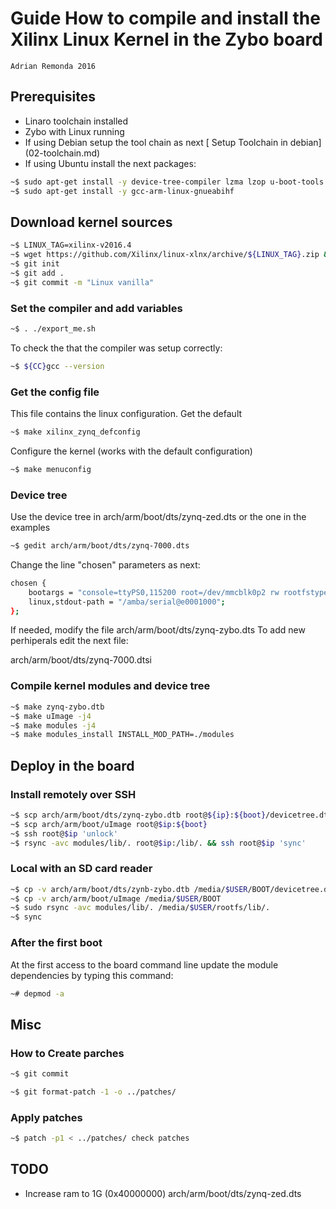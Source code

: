 # Guide How to compile and install the Xilinx Linux Kernel in the Zybo board
    Adrian Remonda 2016

## Prerequisites

*   Linaro toolchain installed
*   Zybo with Linux running
*   If using Debian setup the tool chain as next [ Setup Toolchain in debian] (02-toolchain.md)
*   If using Ubuntu install the next packages:
    
```sh
~$ sudo apt-get install -y device-tree-compiler lzma lzop u-boot-tools 
~$ sudo apt-get install -y gcc-arm-linux-gnueabihf
```

## Download kernel sources

```sh
~$ LINUX_TAG=xilinx-v2016.4
~$ wget https://github.com/Xilinx/linux-xlnx/archive/${LINUX_TAG}.zip && unzip ${LINUX_TAG}.zip && cd linux-xlnx-${LINUX_TAG}
~$ git init
~$ git add .
~$ git commit -m "Linux vanilla"

```

### Set the compiler and add variables
```sh
~$ . ./export_me.sh
```    
To check the that the compiler was setup correctly:

```sh   
~$ ${CC}gcc --version
```    

### Get the config file

This file contains the linux configuration. Get the default

```sh    
~$ make xilinx_zynq_defconfig
```		
Configure the kernel (works with the default configuration)
```sh
~$ make menuconfig
```
			
### Device tree

Use the device tree in arch/arm/boot/dts/zynq-zed.dts or the one in the examples

```sh
~$ gedit arch/arm/boot/dts/zynq-7000.dts
```
Change the line "chosen" parameters as next:
```sh
chosen {
	bootargs = "console=ttyPS0,115200 root=/dev/mmcblk0p2 rw rootfstype=ext4 rootwait earlyprintk";
	linux,stdout-path = "/amba/serial@e0001000";
};
```

If needed, modify the file arch/arm/boot/dts/zynq-zybo.dts
To add new perhiperals edit the next file:

arch/arm/boot/dts/zynq-7000.dtsi
       
### Compile kernel modules and device tree

```sh
~$ make zynq-zybo.dtb
~$ make uImage -j4
~$ make modules -j4
~$ make modules_install INSTALL_MOD_PATH=./modules
```


## Deploy in the board

### Install remotely over SSH
```sh
~$ scp arch/arm/boot/dts/zynq-zybo.dtb root@${ip}:${boot}/devicetree.dtb
~$ scp arch/arm/boot/uImage root@$ip:${boot}
~$ ssh root@$ip 'unlock'
~$ rsync -avc modules/lib/. root@$ip:/lib/. && ssh root@$ip 'sync'
```   
    
### Local with an SD card reader

```sh
~$ cp -v arch/arm/boot/dts/zynb-zybo.dtb /media/$USER/BOOT/devicetree.dtb
~$ cp -v arch/arm/boot/uImage /media/$USER/BOOT
~$ sudo rsync -avc modules/lib/. /media/$USER/rootfs/lib/.
~$ sync

```   

### After the first boot

At the first access to the board command line update the module dependencies by typing this command:
```sh
~# depmod -a
```

## Misc
		
### How to Create parches
```sh
~$ git commit

~$ git format-patch -1 -o ../patches/		
```

### Apply patches
```sh
~$ patch -p1 < ../patches/ check patches
```

## TODO 

* Increase ram to 1G (0x40000000) arch/arm/boot/dts/zynq-zed.dts


